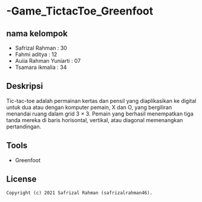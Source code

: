 # -Game_TictacToe_Greenfoot
## nama kelompok
  * Safrizal Rahman : 30 
  * Fahmi aditya : 12 
  * Auiia Rahman Yuniarti : 07
  * Tsamara ikmalia : 34

        
## Deskripsi 
   Tic-tac-toe adalah permainan kertas dan pensil yang diaplikasikan ke digital untuk dua atau dengan komputer pemain, X dan O, yang bergiliran menandai ruang dalam grid    3 × 3. Pemain yang berhasil menempatkan tiga tanda mereka di baris horisontal, vertikal, atau diagonal memenangkan pertandingan. 


## Tools 
* Greenfoot


License
-------
    Copyright (c) 2021 Safrizal Rahman (safrizalrahman46).
